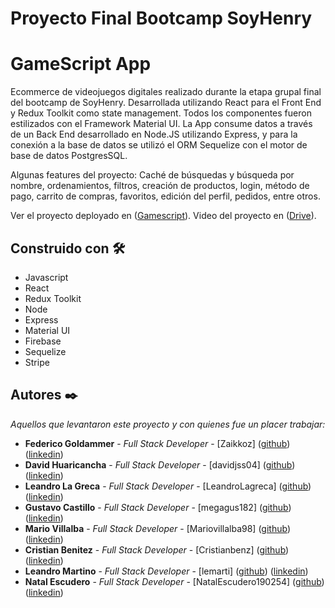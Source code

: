 # Proyecto Final Bootcamp SoyHenry

# GameScript App

Ecommerce de videojuegos digitales realizado durante la etapa grupal final del bootcamp de SoyHenry.
Desarrollada utilizando React para el Front End y Redux Toolkit como state management. Todos los componentes fueron estilizados con el Framework Material UI. La App consume datos a través de un Back End desarrollado en Node.JS utilizando Express, y para la conexión a la base de datos se utilizó el ORM Sequelize con el motor de base de datos PostgresSQL.

Algunas features del proyecto: Caché de búsquedas y búsqueda por nombre, ordenamientos, filtros, creación de productos, login, método de pago, carrito de compras, favoritos, edición del perfil, pedidos, entre otros.

Ver el proyecto deployado en ([Gamescript](https://gamescript-app.vercel.app/home)).
Video del proyecto en ([Drive](https://drive.google.com/file/d/1hR-2fzEgHdGFOaECHu9B1Zk4uMHf_1mp/view)).

## Construido con 🛠️

* Javascript  
* React  
* Redux Toolkit  
* Node  
* Express  
* Material UI  
* Firebase  
* Sequelize  
* Stripe  

## Autores ✒️

_Aquellos que levantaron este proyecto y con quienes fue un placer trabajar:_

* **Federico Goldammer** - *Full Stack Developer* - [Zaikkoz] ([github](https://github.com/Zaikkoz)) ([linkedin](https://www.linkedin.com/in/federico-goldammer-084196232/))
* **David Huaricancha** - *Full Stack Developer* - [davidjss04] ([github](https://github.com/davidjss04)) ([linkedin](https://www.linkedin.com/in/davidjss04/))
* **Leandro La Greca** - *Full Stack Developer* - [LeandroLagreca] ([github](https://github.com/LeandroLagreca)) ([linkedin](https://www.linkedin.com/in/leandro-la-greca-7582ab240/))
* **Gustavo Castillo** - *Full Stack Developer* - [megagus182] ([github](https://github.com/megagus182)) ([linkedin](https://www.linkedin.com/in/gacr1990/))
* **Mario Villalba** - *Full Stack Developer* - [Mariovillalba98] ([github](https://github.com/Mariovillalba98)) ([linkedin](https://www.linkedin.com/in/mario-villalba-8b7136179/))
* **Cristian Benitez** - *Full Stack Developer* - [Cristianbenz] ([github](https://github.com/Cristianbenz)) ([linkedin](https://www.linkedin.com/in/cristian-benitez/))
* **Leandro Martino** - *Full Stack Developer* - [lemarti] ([github](https://github.com/lemarti)) ([linkedin](https://www.linkedin.com/in/leandro-martinó/))
* **Natal Escudero** - *Full Stack Developer* - [NatalEscudero190254] ([github](https://github.com/NatalEscudero190254)) ([linkedin](https://www.linkedin.com/in/natal-escudero-0a0020210/))
